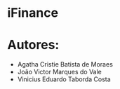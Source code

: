 # iFinance

# Autores:
- Agatha Cristie Batista de Moraes
- João Victor Marques do Vale
- Vinicius Eduardo Taborda Costa
